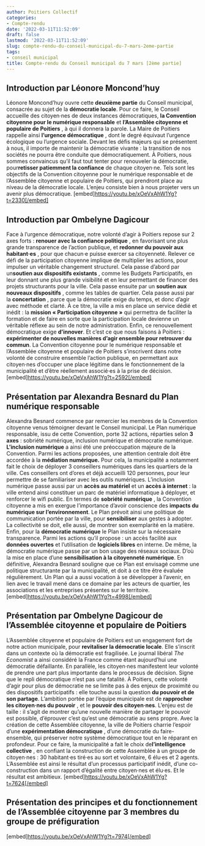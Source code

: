 ```yaml
---
author: Poitiers Collectif
categories:
- Compte-rendu
date: '2022-03-11T11:52:09'
draft: false
lastmod: '2022-03-11T11:52:09'
slug: compte-rendu-du-conseil-municipal-du-7-mars-2eme-partie
tags:
- conseil municipal
title: Compte-rendu du Conseil municipal du 7 mars [2ème partie]
---
```


## **Introduction par Léonore Moncond’huy**

Léonore Moncond’huy ouvre cette **deuxième partie** du Conseil municipal, consacrée au sujet de la **démocratie locale**. Pour ce faire, le Conseil accueille des citoyen·nes de deux instances démocratiques, **la Convention citoyenne pour le numérique responsable** et **l’Assemblée citoyenne et populaire de Poitiers** , à qui il donnera la parole. La Maire de Poitiers rappelle ainsi **l’urgence démocratique** , dont le degré équivaut l’urgence écologique ou l’urgence sociale. Devant les défis majeurs qui se présentent à nous, il importe de maintenir la démocratie vivante : la transition de nos sociétés ne pourra être conduite que démocratiquement. À Poitiers, nous sommes convaincus qu’il faut tout tenter pour renouveler la démocratie, pour**retisser patiemment la confiance** de chaque citoyen·ne. Tels sont les objectifs de la Convention citoyenne pour le numérique responsable et de l’Assemblée citoyenne et populaire de Poitiers, qui prendront place au niveau de la démocratie locale. L’enjeu consiste bien à nous projeter vers un avenir plus démocratique. [embed]https://youtu.be/xOeVxAhW1Yg?t=2330[/embed]  

## **Introduction par Ombelyne Dagicour**

Face à l’urgence démocratique, notre volonté d’agir à Poitiers repose sur 2 axes forts : **renouer avec la confiance politique** , en favorisant une plus grande transparence de l’action publique, et **redonner du pouvoir aux habitant·es** , pour que chacun·e puisse exercer sa citoyenneté. Relever ce défi de la participation citoyenne implique de multiplier les actions, pour impulser un véritable changement structurel. Cela passe d’abord par un**soutien aux dispositifs existants** , comme les Budgets Participatifs, en leur donnant une plus grande visibilité et en leur permettant de financer des projets structurants pour la ville. Cela passe ensuite par un **soutien aux nouveaux dispositifs** , comme les tables de quartier. Cela passe aussi par la **concertation** , parce que la démocratie exige du temps, et donc d’agir avec méthode et clarté. À ce titre, la ville a mis en place un service dédié et inédit : la **mission « Participation citoyenne »** qui permettra de faciliter la formation et de faire en sorte que la participation locale devienne un véritable réflexe au sein de notre administration. Enfin, ce renouvellement démocratique exige **d’innover**. Et c’est ce que nous faisons à Poitiers : **expérimenter de nouvelles manières d’agir ensemble pour retrouver du commun**. La Convention citoyenne pour le numérique responsable et l’Assemblée citoyenne et populaire de Poitiers s’inscrivent dans notre volonté de construire ensemble l’action publique, en permettant aux citoyen·nes d’occuper une place légitime dans le fonctionnement de la municipalité et d’être réellement associé·es à la prise de décision. [embed]https://youtu.be/xOeVxAhW1Yg?t=2592[/embed]  

## **Présentation par Alexandra Besnard du Plan numérique responsable**

Alexandra Besnard commence par remercier les membres de la Convention citoyenne venus témoigner devant le Conseil municipal. Le Plan numérique responsable, issu de cette Convention, porte 32 actions, réparties selon **3 axes** : sobriété numérique, inclusion numérique et démocratie numérique. **L’inclusion numérique** a ainsi été une préoccupation majeure de la Convention. Parmi les actions proposées, une attention centrale doit être accordée à la **médiation numérique.** Pour cela, la municipalité a notamment fait le choix de déployer 3 conseillers numériques dans les quartiers de la ville. Ces conseillers ont d’ores et déjà accueilli 120 personnes, pour leur permettre de se familiariser avec les outils numériques. L’inclusion numérique passe aussi par un **accès au matériel** et un **accès à internet** : la ville entend ainsi constituer un parc de matériel informatique à déployer, et renforcer le wifi public. En termes de **sobriété numérique** , la Convention citoyenne a mis en exergue l’importance d’avoir conscience des **impacts du numérique sur l’environnement**. Le Plan prévoit ainsi une politique de communication portée par la ville, pour **sensibiliser** aux gestes à adopter. La collectivité se doit, elle aussi, de montrer son exemplarité en la matière. Enfin, pour la **démocratie numérique** le Plan insiste sur la nécessaire transparence. Parmi les actions qu’il propose : un accès facilité aux **données ouvertes** et l’utilisation de **logiciels libres** en interne. De même, la démocratie numérique passe par un bon usage des réseaux sociaux. D’où la mise en place d’une **sensibilisation à la citoyenneté numérique**. En définitive, Alexandra Besnard souligne que ce Plan est envisagé comme une politique structurante par la municipalité, et doit à ce titre être évaluée régulièrement. Un Plan qui a aussi vocation à se développer à l’avenir, en lien avec le travail mené dans ce domaine par les acteurs de quartier, les associations et les entreprises présentes sur le territoire. [embed]https://youtu.be/xOeVxAhW1Yg?t=4998[/embed]  

## **Présentation par Ombelyne Dagicour de l’Assemblée citoyenne et populaire de Poitiers**

L’Assemblée citoyenne et populaire de Poitiers est un engagement fort de notre action municipale, pour **revitaliser la démocratie locale**. Elle s’inscrit dans un contexte où la démocratie est fragilisée. Le journal libéral _The Economist_ a ainsi considéré la France comme étant aujourd’hui une démocratie défaillante. En parallèle, les citoyen·nes manifestent leur volonté de prendre une part plus importante dans le processus de décision. Signe que le repli démocratique n’est pas une fatalité. À Poitiers, cette volonté d’agir pour plus de démocratie ne se limite pas à des enjeux de proximité ou des dispositifs participatifs : elle touche aussi la question **du pouvoir et de son partage**. L’ambition portée par l’équipe municipale est de **rapprocher les citoyen·nes du pouvoir** , et le **pouvoir des citoyen·nes**. L’enjeu est de taille : il s’agit de montrer qu’une nouvelle manière de partager le pouvoir est possible, d’éprouver c’est qu’est une démocratie au sens propre. Avec la création de cette Assemblée citoyenne, la ville de Poitiers charrie l’espoir d’une **expérimentation démocratique** , d’une démocratie du faire-ensemble, qui préserver notre système démocratique tout en le réparant en profondeur. Pour ce faire, la municipalité a fait le choix de**l’intelligence collective** , en confiant la construction de cette Assemblée à un groupe de citoyen·nes : 30 habitant·es tiré·es au sort et volontaire, 6 élu·es et 2 agents. L’Assemblée est ainsi le résultat d’un processus participatif inédit, d’une co-construction dans un rapport d’égalité entre citoyen·nes et élu·es. Et le résultat est ambitieux. [embed]https://youtu.be/xOeVxAhW1Yg?t=7624[/embed]  

## Présentation des principes et du fonctionnement de l’Assemblée citoyenne par 3 membres du groupe de préfiguration

[embed]https://youtu.be/xOeVxAhW1Yg?t=7974[/embed]
